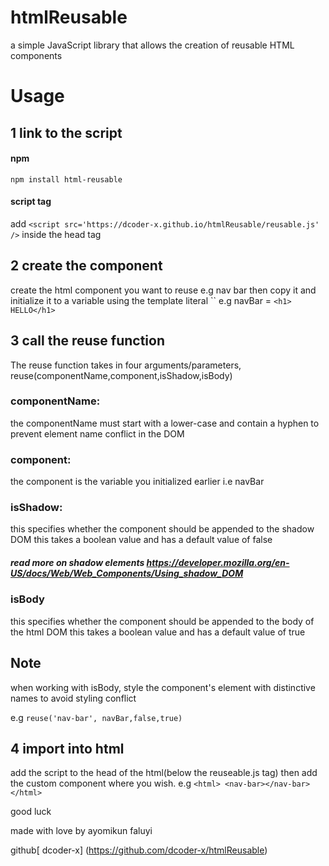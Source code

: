# htmlReusable
a simple JavaScript library that allows the creation of reusable HTML components
# Usage 

## 1 link to the script
#### npm
`npm install html-reusable`

#### script tag
add `<script src='https://dcoder-x.github.io/htmlReusable/reusable.js' />` inside the head tag

## 2 create the component 
create the html component you want to reuse e.g nav bar 
then copy it and initialize it to a variable using the template literal `` e.g navBar = `<h1> HELLO</h1>`

## 3 call the reuse function

The reuse function takes in four arguments/parameters, reuse(componentName,component,isShadow,isBody)

### componentName: 
the componentName must start with a lower-case and contain a hyphen to prevent element name conflict in the DOM  

### component: 
the component is the variable you initialized earlier i.e navBar

### isShadow:
this specifies whether the component should be appended to the shadow DOM
this takes a boolean value and has a default value of false

##### read more on shadow elements https://developer.mozilla.org/en-US/docs/Web/Web_Components/Using_shadow_DOM

### isBody
this specifies whether the component should be appended to the body of the html DOM
this takes a boolean value and has a default value of true

## Note

when working with isBody, style the component's element with distinctive names to avoid styling conflict

e.g `reuse('nav-bar', navBar,false,true)`

## 4 import into html

add the script to the head of the html(below the reuseable.js tag)
then add the custom component where you wish.
e.g `<html> <nav-bar></nav-bar></html>`


good luck 

made with love by ayomikun faluyi

github[ dcoder-x] (https://github.com/dcoder-x/htmlReusable)
